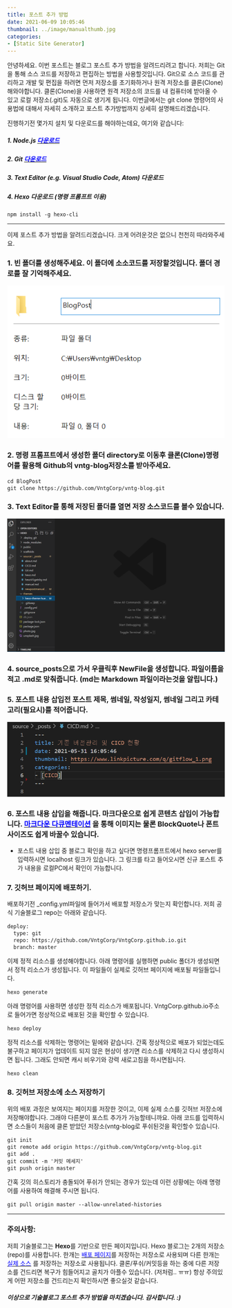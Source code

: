 ```yaml
---
title: 포스트 추가 방법
date: 2021-06-09 10:05:46
thumbnail: ../image/manualthumb.jpg
categories: 
- [Static Site Generator]
---
```


안녕하세요. 이번 포스트는 블로그 포스트 추가 방법을 알려드리려고 합니다. 저희는 Git을 통해 소스 코드를 저장하고 편집하는 방법을 사용할것입니다.  Git으로 소스 코드를 관리하고 개발 및 편집을 하려면 먼저 저장소를 초기화하거나 원격 저장소를 클론(Clone)해와야합니다. 클론(Clone)을 사용하면 원격 저장소의 코드를 내 컴퓨터에 받아올 수 있고 로컬 저장소(.git)도 자동으로 생기게 됩니다.  이번글에서는 git clone 명령어의 사용법에 대해서 자세히 소개하고 포스트 추가방법까지 상세히 설명해드리겠습니다. 


진행하기전 몇가지 설치 및 다운로드를 해야하는데요, 여기와 같습니다:

##### 1. Node.js <a href="https://nodejs.org/ko/download/" target="_blank"><span style="color:blue">다운로드 </span></a>
##### 2. Git  <a href="https://git-scm.com/" target="_blank"><span style="color:blue">다운로드 </span></a>
##### 3. Text Editor (e.g. Visual Studio Code, Atom) 다운로드
##### 4. Hexo 다운로드 (명령 프롬프트 이용)
```
npm install -g hexo-cli
```

* * *

이제 포스트 추가 방법을 알려드리겠습니다.  크게 어려운것은 없으니 천천히 따라와주세요. 

### 1. 빈 폴더를 생성해주세요. 이 폴더에 소소코드를 저장할것입니다. 폴더 경로를 잘 기억해주세요. 

<center><img src="../image/newpostmanual1.png" class="img-responsive"></center>

### 2. 명령 프롬프트에서 생성한 폴더 directory로 이동후 클론(Clone)명령어를 활용해 Github의 vntg-blog저장소를 받아주세요. 

```
cd BlogPost
git clone https://github.com/VntgCorp/vntg-blog.git
```

### 3. Text Editor를 통해 저장된 폴더를 열면 저장 소스코드를 볼수 있습니다.

<center><img src="../image/newpostmanual2.png" class="img-responsive"></center>


### 4. source\_posts으로 가서 우클릭후 NewFile을 생성합니다. 파일이름을 적고 .md로 맞춰줍니다. (md는 Markdown 파일이라는것을 알립니다.)


### 5. 포스트 내용 삽입전 포스트 제목, 썸네일, 작성일지, 썸네일 그리고 카테고리(필요시)를 적어줍니다. 

<center><img src="../image/newpostmanual3.png" class="img-responsive"></center>

### 6. 포스트 내용 삽입을 해줍니다. 마크다운으로 쉽게 콘텐츠 삽입이 가능합니다. <a href="https://www.markdownguide.org/basic-syntax/" target="_blank"><span style="color:blue">마크다운 다큐멘테이션</span></a> 을 통해 이미지는 물론 BlockQuote나 폰트 사이즈도 쉽게 바꿀수 있습니다.

- 포스트 내용 삽입 중 블로그 확인을 하고 싶다면 명령프롬프트에서 hexo server를 입력하시면 localhost 링크가 있습니다. 그 링크를 타고 들어오시면 신규 포스트 추가 내용을 로컬PC에서 확인이 가능합니다.

### 7. 깃허브 페이지에 배포하기.

배포하기전 _config.yml파일에 들어가서 배포할 저장소가 맞는지 확인합니다. 저희 공식 기술블로그 repo는 아래와 같습니다. 
```
deploy:
  type: git
  repo: https://github.com/VntgCorp/VntgCorp.github.io.git
  branch: master
  ```

이제 정적 리소스를 생성해야합니다. 아래 명령어를 실행하면 public 폴더가 생성되면서 정적 리소스가 생성됩니다. 이 파일들이 실제로 깃허브 페이지에 배포될 파일들입니다. 
```
hexo generate
```
아래 명령어를 사용하면 생성한 정적 리소스가 배포됩니다. VntgCorp.github.io주소로 들어가면 정상적으로 배포된 것을 확인할 수 있습니다.
```
hexo deploy
```
정적 리소스를 삭제하는 명령어는 밑에와 같습니다. 간혹 정상적으로 배포가 되었는데도 불구하고 페이지가 업데이트 되지 않은 현상이 생기면 리소스를 삭제하고 다시 생성하시면 됩니다. 그래도 안되면 캐시 비우기와 강력 새로고침을 하시면됩니다.
```
hexo clean
```

### 8. 깃허브 저장소에 소스 저장하기

위의 배포 과정은 보여지는 페이지를 저장한 것이고, 이제 실제 소스를 깃허브 저장소에 저장해야합니다. 그래야 다른분이 포스트 추가가 가능할테니까요. 아래 코드를 입력하시면 소스들이 처음에 클론 받았던 저장소(vntg-blog로 푸쉬된것을 확인할수 있습니다. 

```
git init
git remote add origin https://github.com/VntgCorp/vntg-blog.git
git add .
git commit -m '커밋 메세지' 
git push origin master
```

간혹 깃의 히스토리가 충돌되어 푸쉬가 안되는 경우가 있는데 이런 상황에는 아래 명령어를 사용하여 해결해 주시면 됩니다.
```
git pull origin master --allow-unrelated-histories
```
* * *

### 주의사항: 
저희 기술블로그는 <b>Hexo</b>를 기반으로 만든 페이지입니다. 
Hexo 블로그는 2개의 저장소(repo)를 사용합니다. 한개는 <a href="https://github.com/VntgCorp/VntgCorp.github.io" target="_blank"><span style="color:blue">배포 페이지</span></a>를 저장하는 저장소로 사용되며 다른 한개는<a href="https://github.com/VntgCorp/vntg-blog.git" target="_blank"><span style="color:blue">실제 소스</span></a> 를 저장하는 저장소로 사용됩니다. 
클론/푸쉬/커밋등을 하는 중에 다른 저장소를 건드리면 복구가 힘들어지고 골치가 아플수 있습니다. (저처럼.. ㅠㅠ)
항상 주의있게 어떤 저장소를 건드리는지 확인하시면 좋으실것 같습니다.

##### 이상으로 기술블로그 포스트 추가 방법을 마치겠습니다. 감사합니다. :)